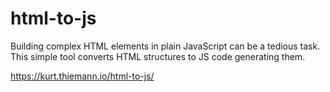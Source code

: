 # html-to-js
Building complex HTML elements in plain JavaScript can be a tedious task. 
This simple tool converts HTML structures to JS code generating them.

https://kurt.thiemann.io/html-to-js/
